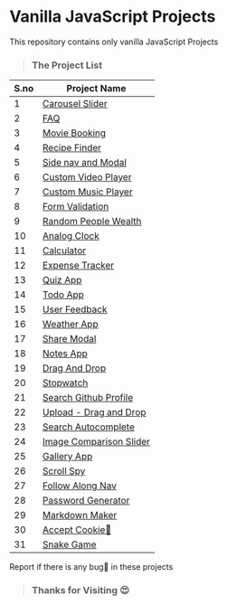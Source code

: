 # Vanilla JavaScript Projects
This repository contains only vanilla JavaScript Projects
> ### The Project List
 | S.no | Project Name |
 | ---- | ---- |
 | 1 | [Carousel Slider](https://github.com/Dinesh1042/Vanilla-JavaScript-Projects/tree/main/Curousel%20Slider) |
 | 2 | [FAQ](https://github.com/Dinesh1042/Vanilla-JavaScript-Projects/tree/main/FAQ) |
 | 3 | [Movie Booking](https://github.com/Dinesh1042/Vanilla-JavaScript-Projects/tree/main/Movie%20Booking) |
 | 4 | [Recipe Finder](https://github.com/Dinesh1042/Vanilla-JavaScript-Projects/tree/main/Recipe%20Finder) |
 | 5 | [Side nav and Modal](https://github.com/Dinesh1042/Vanilla-JavaScript-Projects/tree/main/Side%20nav%20and%20modal) |
 | 6 | [Custom Video Player](https://github.com/Dinesh1042/Vanilla-JavaScript-Projects/tree/main/Custom%20VideoPlayer) |
 | 7 | [Custom Music Player](https://github.com/Dinesh1042/Vanilla-JavaScript-Projects/tree/main/Music%20Player) |
 | 8 | [Form Validation](https://github.com/Dinesh1042/Vanilla-JavaScript-Projects/tree/main/Form%20Validation) |
 | 9 | [Random People Wealth](https://github.com/Dinesh1042/Vanilla-JavaScript-Projects/tree/main/Random%20People%20Wealth) |
 | 10 | [Analog Clock](https://github.com/Dinesh1042/Vanilla-JavaScript-Projects/tree/main/Analog%20Clock) |
 | 11 | [Calculator](https://github.com/Dinesh1042/Vanilla-JavaScript-Projects/tree/main/Calculator) |
 | 12 | [Expense Tracker](https://github.com/Dinesh1042/Vanilla-JavaScript-Projects/tree/main/Expense%20Tracker)|
 | 13 | [Quiz App](https://github.com/Dinesh1042/Vanilla-JavaScript-Projects/tree/main/Quiz%20App) |
 | 14 | [Todo App](https://github.com/Dinesh1042/Vanilla-JavaScript-Projects/tree/main/Todo%20App)|
 | 15 | [User Feedback](https://github.com/Dinesh1042/Vanilla-JavaScript-Projects/tree/main/User%20Feedback) |
 | 16 | [Weather App](https://github.com/Dinesh1042/Vanilla-JavaScript-Projects/tree/main/Weather%20App) |
 | 17 | [Share Modal](https://github.com/Dinesh1042/Vanilla-JavaScript-Projects/tree/main/Share%20Modal) |
 | 18 | [Notes App](https://github.com/Dinesh1042/Vanilla-JavaScript-Projects/tree/main/Notes%20App) |
 | 19 | [Drag And Drop](https://github.com/Dinesh1042/Vanilla-JavaScript-Projects/tree/main/Drag%20And%20Drop)  |
 | 20 | [Stopwatch](https://github.com/Dinesh1042/Vanilla-JavaScript-Projects/tree/main/StopWatch) |
 | 21 | [Search Github Profile](https://github.com/Dinesh1042/Vanilla-JavaScript-Projects/tree/main/Search%20Github%20User) |
 | 22 | [Upload - Drag and Drop](https://github.com/Dinesh1042/Vanilla-JavaScript-Projects/tree/main/Upload%20Drag%20and%20Drop) |
 | 23 | [Search Autocomplete](https://github.com/Dinesh1042/Vanilla-JavaScript-Projects/tree/main/Search%20Autocomplete) |
 | 24 | [Image Comparison Slider](https://github.com/Dinesh1042/Vanilla-JavaScript-Projects/tree/main/Image%20Comparison%20Slider) |
 | 25 | [Gallery App](https://github.com/Dinesh1042/Vanilla-JavaScript-Projects/tree/main/Gallery%20App)  |
 | 26 | [Scroll Spy](https://github.com/Dinesh1042/Vanilla-JavaScript-Projects/tree/main/Scroll%20Spy)   |
 | 27 | [Follow Along Nav](https://github.com/Dinesh1042/Vanilla-JavaScript-Projects/tree/main/Follow%20Along%20Nav)  |
 | 28 | [Password Generator](https://github.com/Dinesh1042/Vanilla-JavaScript-Projects/tree/main/Password%20Generator) |
 | 29 | [Markdown Maker](https://github.com/Dinesh1042/Vanilla-JavaScript-Projects/tree/main/Markdown%20Maker)   |
 | 30 | [Accept Cookie🍪](https://github.com/Dinesh1042/Vanilla-JavaScript-Projects/tree/main/Accept%20Cookie%20%F0%9F%8D%AA)  |
 | 31 | [Snake Game](https://github.com/Dinesh1042/Vanilla-JavaScript-Projects/tree/main/Snake%20Game)            |
 
 
 Report if there is any bug🐛 in these projects

 > ### Thanks for Visiting 😍
 
 
